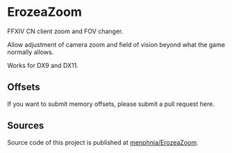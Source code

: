 # ErozeaZoom

FFXIV CN client zoom and FOV changer.

Allow adjustment of camera zoom and field of vision beyond what the game normally allows.

Works for DX9 and DX11.

## Offsets

If you want to submit memory offsets, please submit a pull request here.

## Sources

Source code of this project is published at [menphnia/ErozeaZoom](https://github.com/menphnia/ErozeaZoom).

